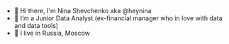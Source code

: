 - 👋 Hi there, I'm Nina Shevchenko aka @heynina
- 👀 I’m a Junior Data Analyst (ex-financial manager who in love with data and data tools)
- 🌱 I live in Russia, Moscow


<!---
HeyNina/HeyNina is a ✨ special ✨ repository because its `README.md` (this file) appears on your GitHub profile.
You can click the Preview link to take a look at your changes.
--->
